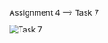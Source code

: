 Assignment 4 --> Task 7

![Task 7](https://github.com/user-attachments/assets/d8f63b56-3556-4c53-b65e-8c7ab5c4adec)
